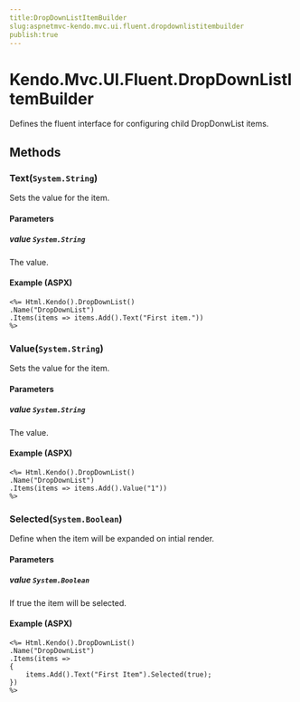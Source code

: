```yaml
---
title:DropDownListItemBuilder
slug:aspnetmvc-kendo.mvc.ui.fluent.dropdownlistitembuilder
publish:true
---
```


# Kendo.Mvc.UI.Fluent.DropDownListItemBuilder
Defines the fluent interface for configuring child DropDonwList items.



## Methods

### Text(`System.String`)
Sets the value for the item.


#### Parameters

##### value `System.String`
The value.




#### Example (ASPX)
    <%= Html.Kendo().DropDownList()
    .Name("DropDownList")
    .Items(items => items.Add().Text("First item."))
    %>


### Value(`System.String`)
Sets the value for the item.


#### Parameters

##### value `System.String`
The value.




#### Example (ASPX)
    <%= Html.Kendo().DropDownList()
    .Name("DropDownList")
    .Items(items => items.Add().Value("1"))
    %>


### Selected(`System.Boolean`)
Define when the item will be expanded on intial render.


#### Parameters

##### value `System.Boolean`
If true the item will be selected.




#### Example (ASPX)
    <%= Html.Kendo().DropDownList()
    .Name("DropDownList")
    .Items(items =>
    {
        items.Add().Text("First Item").Selected(true);
    })
    %>



 
